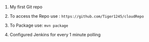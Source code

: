 1. My first Git repo

2. To access the Repo use :  `https://github.com/Tiger1245/cloudRepo`

3. To Package use: `mvn package`

4. Configured Jenkins for every 1 minute polling

